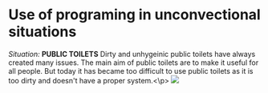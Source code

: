 # Use of programing in unconvectional situations
*Situation:*  **PUBLIC TOILETS**
Dirty and unhygeinic public toilets have always created many issues. The main aim of public toilets are to make it useful for all people. But today it has became too difficult to use public toilets as it is too dirty and doesn't have a proper system.<\p>
![](http://www.constructionphotography.com/ImageThumbs/A178-00274/3/A178-00274_A_disgustingly_dirty_bathroom_in_an_abandoned_council_house_in_Carlisle_Cumbria_UK.jpg)
